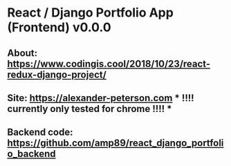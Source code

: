 # React / Django Portfolio App (Frontend) v0.0.0
## About: https://www.codingis.cool/2018/10/23/react-redux-django-project/
## Site: https://alexander-peterson.com * !!!! currently only tested for chrome !!!! *
## Backend code: https://github.com/amp89/react_django_portfolio_backend
